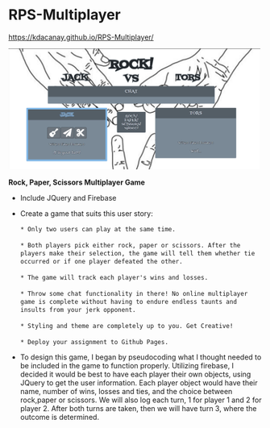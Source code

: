 # RPS-Multiplayer

https://kdacanay.github.io/RPS-Multiplayer/


<img src="assets/images/captureportfolioRPS.png" width = 500>


**Rock, Paper, Scissors Multiplayer Game**

* Include JQuery and Firebase 

* Create a game that suits this user story:

      * Only two users can play at the same time.

      * Both players pick either rock, paper or scissors. After the players make their selection, the game will tell them whether tie occurred or if one player defeated the other.

      * The game will track each player's wins and losses.

      * Throw some chat functionality in there! No online multiplayer game is complete without having to endure endless taunts and insults from your jerk opponent.

      * Styling and theme are completely up to you. Get Creative!

      * Deploy your assignment to Github Pages.
      
      
* To design this game, I began by pseudocoding what I thought needed to be included in the game to function properly.  Utilizing firebase, I decided it would be best to have each player their own objects, using JQuery to get the user information.  Each player object would have their name, number of wins, losses and ties, and the choice between rock,paper or scissors.  We will also log each turn, 1 for player 1 and 2 for player 2.  After both turns are taken, then we will have turn 3, where the outcome is determined.  
